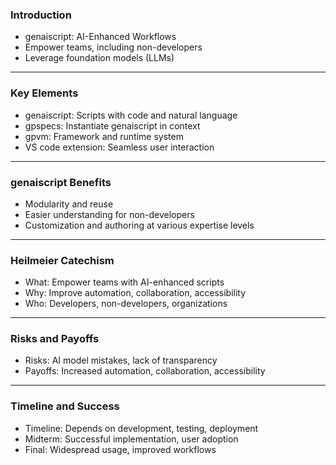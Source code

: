 ### Introduction
- genaiscript: AI-Enhanced Workflows
- Empower teams, including non-developers
- Leverage foundation models (LLMs)

---

### Key Elements
- genaiscript: Scripts with code and natural language
- gpspecs: Instantiate genaiscript in context
- gpvm: Framework and runtime system
- VS code extension: Seamless user interaction

---

### genaiscript Benefits
- Modularity and reuse
- Easier understanding for non-developers
- Customization and authoring at various expertise levels

---

### Heilmeier Catechism
- What: Empower teams with AI-enhanced scripts
- Why: Improve automation, collaboration, accessibility
- Who: Developers, non-developers, organizations

---

### Risks and Payoffs
- Risks: AI model mistakes, lack of transparency
- Payoffs: Increased automation, collaboration, accessibility

---

### Timeline and Success
- Timeline: Depends on development, testing, deployment
- Midterm: Successful implementation, user adoption
- Final: Widespread usage, improved workflows
